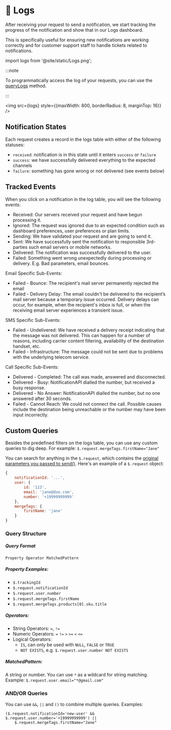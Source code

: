 # 🔎 Logs

After receiving your request to send a notification, we start tracking the progress of the notification and show that in our Logs dashboard.

This is specifically useful for ensuring new notifications are working correctly and for customer support staff to handle tickets related to notifications.

import logs from '@site/static/Logs.png';

:::note

To programmatically access the log of your requests, you can use the [queryLogs](../reference/server#querylogs) method.

:::

<img src={logs} style={{maxWidth: 800, borderRadius: 8, marginTop: 16}} />

## Notification States

Each request creates a record in the logs table with either of the following statuses:

- `received`: notification is in this state until it enters `success` or `failure`
- `success`: we have successfully delivered everything to the expected channels
- `failure`: something has gone wrong or not delivered (see events below)

## Tracked Events

When you click on a notification in the log table, you will see the following events:

- Received: Our servers received your request and have begun processing it.
- Ignored: The request was ignored due to an expected condition such as dashboard preferences, user preferences or plan limits.
- Sending: We have validated your request and are going to send it.
- Sent: We have successfully sent the notification to responsible 3rd-parties such email servers or mobile networks.
- Delivered: The notification was successfully delivered to the user.
- Failed: Something went wrong unexpectedly during processing or delivery. E.g. Bad parameters, email bounces.

Email Specific Sub-Events:

- Failed - Bounce: The recipient's mail server permanently rejected the email
- Failed - Delivery Delay: The email couldn't be delivered to the recipient’s mail server because a temporary issue occurred. Delivery delays can occur, for example, when the recipient's inbox is full, or when the receiving email server experiences a transient issue.

SMS Specific Sub-Events:

- Failed - Undelivered: We have received a delivery receipt indicating that the message was not delivered. This can happen for a number of reasons, including carrier content filtering, availability of the destination handset, etc.
- Failed - Infrastructure: The message could not be sent due to problems with the underlying telecom service.

Call Specific Sub-Events:

- Delivered - Completed: The call was made, answered and disconnected.
- Delivered - Busy: NotificationAPI dialled the number, but received a busy response.
- Delivered - No Answer: NotificationAPI dialled the number, but no one answered after 30 seconds.
- Failed - Cannot Reach: We could not connect the call. Possible causes include the destination being unreachable or the number may have been input incorrectly.

<!-- Subscriptions – The email was successfully delivered, but the recipient updated the subscription preferences by clicking List-Unsubscribe in the email header or the Unsubscribe link in the footer. -->

<!-- - Soft Bounce -->

## Custom Queries

Besides the predefined filters on the logs table, you can use any custom queries to dig deep. For example: `$.request.mergeTags.firstName="Jane"`

You can search for anything in the `$.request`, which contains the [original parameters you passed to send()](../reference/server.md#send). Here's an example of a `$.request` object:

```js title="$.request"
{
    notificationId: '...',
    user: {
        id: '123',
        email: 'jane@doe.com',
        number: '+19999999999'
    },
    mergeTags: {
        firstName: 'jane'
    }
}
```

### Query Structure

##### Query Format

`Property Operator MatchedPattern`

##### Property Examples:

- `$.trackingId`
- `$.request.notificationId`
- `$.request.user.number`
- `$.request.mergeTags.firstName`
- `$.request.mergeTags.products[0].sku.title`

##### Operators:

- String Operators: `=`, `!=`
- Numeric Operators: `=` `!=` `>` `>=` `<` `<=`
- Logical Operators:
  - `IS`, can only be used with `NULL`, `FALSE` or `TRUE`
  - `NOT EXISTS`, e.g. `$.request.user.number NOT EXISTS`

##### MatchedPattern:

A string or number. You can use `*` as a wildcard for string matching. Example: `$.request.user.email="*@gmail.com"`

### AND/OR Queries

You can use `&&`, `||` and `()` to combine multiple queries. Examples:

```
($.request.notificationId='new-user' && $.request.user.number='+19999999999') ||
    $.request.mergeTags.firstName="Jane"
```
